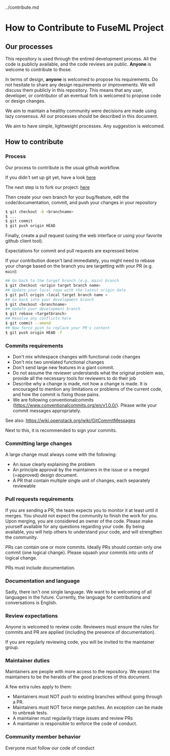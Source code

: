 ../contribute.md

# How to Contribute to FuseML Project

## Our processes


This repository is used through the entired development process. All the code is publicly available, and the code reviews are public. **Anyone** is welcome to contribute to those.

In terms of design, **anyone** is welcomed to propose his requirements. Do not hesitate to share any design requirements or improvements. We will discuss them publicly in this repository. This means that any user, developer, or contributor of an eventual fork is welcomed to propose code or design changes.

We aim to maintain a healthy community were decisions are made using lazy consensus. All our processes should be described in this document.

We aim to have simple, lightweight processes. Any suggestion is welcomed.

## How to contribute

### Process

Our process to contribute is the usual github workflow.

If you didn't set up git yet, have a look [here](https://docs.github.com/en/github/getting-started-with-github/set-up-git)

The next step is to fork our project: [here](https://docs.github.com/en/github/getting-started-with-github/fork-a-repo)

Then create your own branch for your bug/feature, edit the code/documentation, commit, and push your changes in your repository

```bash
$ git checkout -b <branchname>
$ ...
$ git commit
$ git push origin HEAD
```

Finally, create a pull request (using the web interface or using your favorite github client tool).

Expectations for commit and pull requests are expressed below.

If your contribution doesn't land immediately, you might need to rebase your change based on the branch you are targetting with your PR (e.g. `main`):

```bash
## Go back to the target branch (e.g. main) branch
$ git checkout <origin target branch name>
## Update your local repo with the latest origin data
$ git pull origin <local target branch name >
## Go back into your development branch
$ git checkout <branchname>
## Update your development branch
$ git rebase <targetbranch>
## Resolve any conflicts here
$ git commit --amend
## Now force push to replace your PR's content
$ git push origin HEAD -f
```

### Commits requirements

- Don't mix whitespace changes with functional code changes
- Don't mix two unrelated functional changes
- Don't send large new features in a giant commit.
- Do not assume the reviewer understands what the original problem was, provide all the necessary tools for reviewers to do their job
- Describe why a change is made, not how a change is made. It is encouraged to mention any limitations or problems of the current code, and how the commit is fixing those pains.
- We are following conventionalcommits (https://www.conventionalcommits.org/en/v1.0.0/). Please write your commit messages appropriately.

See also: https://wiki.openstack.org/wiki/GitCommitMessages

Next to this, it is recommended to sign your commits.

### Committing large changes

A large change must always come with the following:

- An issue clearly explaining the problem
- An principle approval by the maintainers in the issue or a merged (=approved) design document.
- A PR that contain multiple single unit of changes, each separately reviewable

### Pull requests requirements

If you are sending a PR, the team expects you to monitor it at least until it merges. You should not expect the community to finish the work for you.
Upon merging, you are considered an owner of the code. Please make yourself available for any questions regarding your code. By being available, you will help others to understand your code, and will strengthen the community.

PRs can contain one or more commits. Ideally PRs should contain only one commit (one logical change). Please squash your commits into units of logical change.

PRs must include documentation.

### Documentation and language

Sadly, there isn't one single language. We want to be welcoming of all languages in the future. Currently, the language for contributions and conversations is English.

### Review expectations

Anyone is welcomed to review code.
Reviewers must ensure the rules for commits and PR are applied (including the presence of documentation).

If you are regularly reviewing code, you will be invited to the maintainer group.

### Maintainer duties

Maintainers are people with more access to the repository.
We expect the maintainers to be the heralds of the good practices of this document.

A few extra rules apply to them:

- Maintainers must NOT push to existing branches without going through a PR.
- Maintainers must NOT force merge patches. An exception can be made to unbreak tests.
- A maintainer must regularily triage issues and review PRs
- A maintainer is responsible to enforce the code of conduct.

### Community member behavior

Everyone must follow our code of conduct
